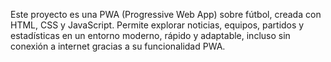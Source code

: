 Este proyecto es una PWA (Progressive Web App) sobre fútbol, creada con HTML, CSS y JavaScript.
Permite explorar noticias, equipos, partidos y estadísticas en un entorno moderno, rápido y adaptable, incluso sin conexión a internet gracias a su funcionalidad PWA.
